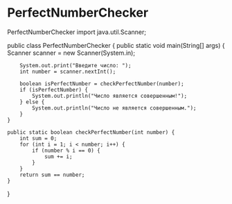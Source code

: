 # PerfectNumberChecker
PerfectNumberChecker
import java.util.Scanner;

public class PerfectNumberChecker {
    public static void main(String[] args) {
        Scanner scanner = new Scanner(System.in);

        System.out.print("Введите число: ");
        int number = scanner.nextInt();

        boolean isPerfectNumber = checkPerfectNumber(number);
        if (isPerfectNumber) {
            System.out.println("Число является совершенным!");
        } else {
            System.out.println("Число не является совершенным.");
        }
    }

    public static boolean checkPerfectNumber(int number) {
        int sum = 0;
        for (int i = 1; i < number; i++) {
            if (number % i == 0) {
                sum += i;
            }
        }
        return sum == number;
    }
}
